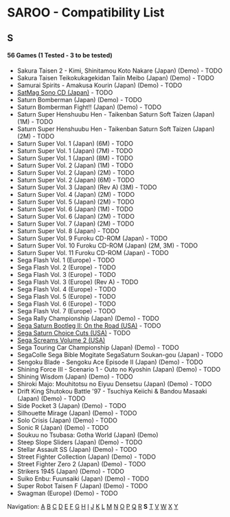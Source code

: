 # SAROO - Compatibility List

## S

#### 56 Games (1 Tested - 3 to be tested)

- Sakura Taisen 2 - Kimi, Shinitamou Koto Nakare (Japan) (Demo) - TODO
- Sakura Taisen Teikokukagekidan Taiin Meibo (Japan) (Demo) - TODO
- Samurai Spirits - Amakusa Kourin (Japan) (Demo) - TODO
- [SatMag Sono CD (Japan)](../../../Regions/Demos/Japan/6106833/01/README.md) - TODO
- Saturn Bomberman (Japan) (Demo) - TODO
- Saturn Bomberman Fight!! (Japan) (Demo) - TODO
- Saturn Super Henshuubu Hen - Taikenban Saturn Soft Taizen (Japan) (1M) - TODO
- Saturn Super Henshuubu Hen - Taikenban Saturn Soft Taizen (Japan) (2M) - TODO
- Saturn Super Vol. 1 (Japan) (6M) - TODO
- Saturn Super Vol. 1 (Japan) (7M) - TODO
- Saturn Super Vol. 1 (Japan) (8M) - TODO
- Saturn Super Vol. 2 (Japan) (1M) - TODO
- Saturn Super Vol. 2 (Japan) (2M) - TODO
- Saturn Super Vol. 2 (Japan) (6M) - TODO
- Saturn Super Vol. 3 (Japan) (Rev A) (3M) - TODO
- Saturn Super Vol. 4 (Japan) (2M) - TODO
- Saturn Super Vol. 5 (Japan) (2M) - TODO
- Saturn Super Vol. 6 (Japan) (1M) - TODO
- Saturn Super Vol. 6 (Japan) (2M) - TODO
- Saturn Super Vol. 7 (Japan) (2M) - TODO
- Saturn Super Vol. 8 (Japan) - TODO
- Saturn Super Vol. 9 Furoku CD-ROM (Japan) - TODO
- Saturn Super Vol. 10 Furoku CD-ROM (Japan) (2M, 3M) - TODO
- Saturn Super Vol. 11 Furoku CD-ROM (Japan) - TODO
- Sega Flash Vol. 1 (Europe) - TODO
- Sega Flash Vol. 2 (Europe) - TODO
- Sega Flash Vol. 3 (Europe) - TODO
- Sega Flash Vol. 3 (Europe) (Rev A) - TODO
- Sega Flash Vol. 4 (Europe) - TODO
- Sega Flash Vol. 5 (Europe) - TODO
- Sega Flash Vol. 6 (Europe) - TODO
- Sega Flash Vol. 7 (Europe) - TODO
- Sega Rally Championship (Japan) (Demo) - TODO
- [Sega Saturn Bootleg II: On the Road (USA)](../../../Regions/Demos/USA/MK-81068/01/README.md) - TODO
- [Sega Saturn Choice Cuts (USA)](../../../Regions/Demos/USA/81600/01/README.md) - TODO
- [Sega Screams Volume 2 (USA)](../../../Regions/Demos/USA/MK-81077/01/README.md)
- Sega Touring Car Championship (Japan) (Demo) - TODO
- SegaColle Sega Bible Mogitate SegaSaturn Soukan-gou (Japan) - TODO
- Sengoku Blade - Sengoku Ace Episode II (Japan) (Demo) - TODO
- Shining Force III - Scenario 1 - Outo no Kyoshin (Japan) (Demo) - TODO
- Shining Wisdom (Japan) (Demo) - TODO
- Shiroki Majo: Mouhitotsu no Eiyuu Densetsu (Japan) (Demo) - TODO
- Drift King Shutokou Battle '97 - Tsuchiya Keiichi & Bandou Masaaki (Japan) (Demo) - TODO
- Side Pocket 3 (Japan) (Demo) - TODO
- Silhouette Mirage (Japan) (Demo) - TODO
- Solo Crisis (Japan) (Demo) - TODO
- Sonic R (Japan) (Demo) - TODO
- Soukuu no Tsubasa: Gotha World (Japan) (Demo)
- Steep Slope Sliders (Japan) (Demo) - TODO
- Stellar Assault SS (Japan) (Demo) - TODO
- Street Fighter Collection (Japan) (Demo) - TODO
- Street Fighter Zero 2 (Japan) (Demo) - TODO
- Strikers 1945 (Japan) (Demo) - TODO
- Suiko Enbu: Fuunsaiki (Japan) (Demo) - TODO
- Super Robot Taisen F (Japan) (Demo) - TODO
- Swagman (Europe) (Demo) - TODO

Navigation:
[A](./A.md) [B](./B.md) [C](./C.md) [D](./D.md) [E](./E.md) [F](./F.md) [G](./G.md) [H](./H.md) [I](./I.md) [J](./J.md) [K](./K.md) [L](./L.md) [M](./M.md) [N](./N.md) [O](./O.md) [P](./P.md) [Q](./Q.md) [R](./R.md) **S** [T](./T.md) [V](./V.md) [W](./W.md) [X](./X.md) [Y](./Y.md)
